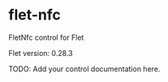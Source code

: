 # flet-nfc
FletNfc control for Flet

Flet version: 0.28.3

TODO: Add your control documentation here.